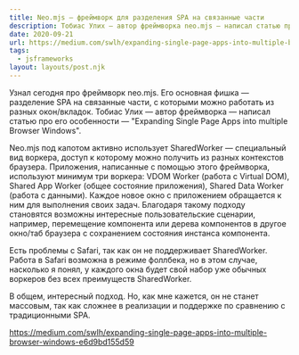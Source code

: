 ```yaml
---
title: Neo.mjs — фреймворк для разделения SPA на связанные части
description: Тобиас Улих — автор фреймворка neo.mjs — написал статью про его особенности
date: 2020-09-21
url: https://medium.com/swlh/expanding-single-page-apps-into-multiple-browser-windows-e6d9bd155d59
tags:
  - jsframeworks
layout: layouts/post.njk
---
```

Узнал сегодня про фреймворк neo.mjs. Его основная фишка — разделение SPA на связанные части, с которыми можно работать из разных окон/вкладок. Тобиас Улих — автор фреймворка — написал статью про его особенности — "Expanding Single Page Apps into multiple Browser Windows".

Neo.mjs под капотом активно использует SharedWorker — специальный вид воркера, доступ к которому можно получить из разных контекстов браузера. Приложения, написанные с помощью этого фреймворка, используют минимум три воркера: VDOM Worker (работа с Virtual DOM), Shared App Worker (общее состояние приложения), Shared Data Worker (работа с данными). Каждое новое окно с приложением обращается к ним для выполнения своих задач. Благодаря такому подходу становятся возможны интересные пользовательские сценарии, например, перемещение компонента или дерева компонентов в другое окно/таб браузера с сохранением состояния инстанса компонента.

Есть проблемы с Safari, так как он не поддерживает SharedWorker. Работа в Safari возможна в режиме фоллбека, но в этом случае, насколько я понял, у каждого окна будет свой набор уже обычных воркеров без всех преимуществ SharedWorker.

В общем, интересный подход. Но, как мне кажется, он не станет массовым, так как сложнее в реализации и поддержке по сравнению с традиционными SPA.

https://medium.com/swlh/expanding-single-page-apps-into-multiple-browser-windows-e6d9bd155d59
